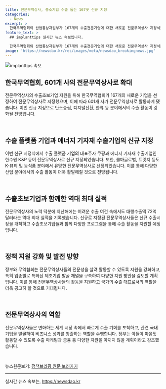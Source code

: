 ```yaml
---
title: 전문무역상사, 중소기업 수출 돕는 167곳 신규 지정
categories:
  - News
excerpt: >
  한국무역협회와 산업통상자원부가 167개의 수출전문기업에 대한 새로운 전문무역상사 지정식을 개최하고, 역대 최대 규모인 601개 사가 전문무역상사로 활동하게 된다고 발표했다. 이번 신규 지정된 기업들은 탄소중립, 디지털전환, 한류 등 다양한 수출 분야에 집중되어 있으며, 수출초보기업을 지원하기 위한 프로그램도 추진 중이다. 산업부 무역투자실장은 전문무역상사들이 수출초보기업과 함께 새로운 분야의 수출을 개척하고 이끌기를 바란다고 강조했다.
feature_text: >
  ## implanttips 실시간 뉴스 속보입니다.

  한국무역협회와 산업통상자원부가 167개의 수출전문기업에 대한 새로운 전문무역상사 지정식을 개최하고, 역대 최대 규모인 601개 사가 전문무역상사로 활동하게 된다고 발표했다. 이번 신규 지정된 기업들은 탄소중립, 디지털전환, 한류 등 다양한 수출 분야에 집중되어 있으며, 수출초보기업을 지원하기 위한 프로그램도 추진 중이다. 산업부 무역투자실장은 전문무역상사들이 수출초보기업과 함께 새로운 분야의 수출을 개척하고 이끌기를 바란다고 강조했다.
image: 'https://newsdao.kr/res/images/meta/newsdao_breakingnews.jpg'
---
```


<p><img src="https://newsdao.kr/res/images/meta/newsdao_breakingnews.jpg" alt="implanttips 속보" /></p>

<h2 data-ke-size="size26">한국무역협회, 601개 사의 전문무역상사로 확대</h2>

<p>전문무역상사의 수출초보기업 지원을 위해 한국무역협회가 167개의 새로운 기업을 선정하여 전문무역상사로 지정했으며, 이에 따라 601개 사가 전문무역상사로 활동하게 됐습니다. 이번 신규 지정으로 탄소중립, 디지털전환, 한류 등 분야에서의 수출 활동이 강화될 전망입니다.</p>

<p data-ke-size="size16">&nbsp;</p>

<h2 data-ke-size="size24">수출 플랫폼 기업과 에너지 기자재 수출기업의 신규 지정</h2>

<p>이번 신규 지정식에서 수출 플랫폼 기업의 대표주자 쿠팡과 에너지 기자재 수출기업인 한수원 K&amp;P 등이 전문무역상사로 신규 지정되었습니다. 또한, 콜마글로벌, 트릿지 등도 K-뷰티 및 농식품 분야에서 유망한 전문무역상사로 선정되었습니다. 이를 통해 다양한 산업 분야에서의 수출 활동이 더욱 활발해질 것으로 전망됩니다.</p>

<p data-ke-size="size16">&nbsp;</p>

<h2 data-ke-size="size24">수출초보기업과 함께한 역대 최대 실적</h2>

<p>전문무역상사의 노력 덕분에 지난해에는 어려운 수출 여건 속에서도 대행수출액 72억 달러라는 역대 최대 실적을 기록했습니다. 신규로 지정된 전문무역상사들은 신규 수출시장을 개척하고 수출초보기업들과 함께 다양한 프로그램을 통해 수출 활동을 지원할 예정입니다.</p>

<p data-ke-size="size16">&nbsp;</p>

<h2 data-ke-size="size24">정책 지원 강화 및 발전 방향</h2>

<p>정부와 무역협회는 전문무역상사들의 전문성을 살려 활동할 수 있도록 지원을 강화하고, 특히 업종별로 특화된 제조기업 발굴 채널을 구축하여 다양한 지원 방안을 검토할 계획입니다. 이를 통해 전문무역상사들의 활동을 지원하고 국가의 수출 대표로서의 역할을 더욱 공고히 할 것으로 기대됩니다.</p>

<p data-ke-size="size16">&nbsp;</p>

<h2 data-ke-size="size24">전문무역상사의 역할</h2>

<p>전문무역상사들은 변화하는 세계 시장 속에서 빠르게 수출 기회를 포착하고, 관련 국내 기업을 발굴하여 비즈니스 성과를 창출하는 역할을 수행합니다. 정부는 이들이 마음껏 활동할 수 있도록 수출 마케팅과 금융 등 다양한 지원을 아끼지 않을 계획이라고 강조했습니다.</p>

<p data-ke-size="size16">&nbsp;</p>

<p>뉴스원문보기: <a href='http://www.korea.kr/policy/pressReleaseView.do?newsId=156297540'>정책브리핑 원문 보러가기</a></p>

<hr>
실시간 뉴스 속보는, <a href="https://newsdao.kr" rel="dofollow">https://newsdao.kr</a>


